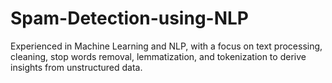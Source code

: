 # Spam-Detection-using-NLP
Experienced in Machine Learning and NLP, with a focus on text processing, cleaning, stop words removal, lemmatization, and tokenization to derive insights from unstructured data.
